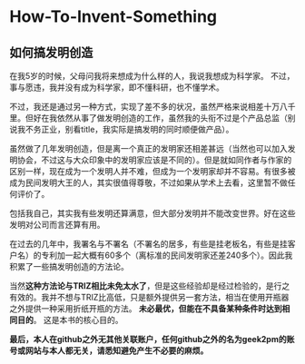 # How-To-Invent-Something

## 如何搞发明创造

在我5岁的时候，父母问我将来想成为什么样的人，我说我想成为科学家。
不过，事与愿违，我并没有成为科学家，即不懂科研，也不懂学术。

不过，我还是通过另一种方式，实现了差不多的状况，虽然严格来说相差十万八千里。但好在我依然从事了做发明创造的工作，虽然我的头衔不过是个产品总监（别说我不务正业，别看title，我实际是搞发明的同时顺便做产品）。

虽然做了几年发明创造，但是离一个真正的发明家还相差甚远（当然也可以加入发明协会，不过这与大众印象中的发明家应该是不同的）。但是就如同作者与作家的区别一样，现在成为一个发明人并不难，但成为一个发明家却并不容易。有很多被成为民间发明大王的人，其实很值得尊敬，不过如果从学术上去看，这里暂不做任何评价了。

包括我自己，其实我有些发明还算满意，但大部分发明并不能改变世界。好在这些发明对公司而言还算有用。

在过去的几年中，我署名与不署名（不署名的居多，有些是挂老板名，有些是挂客户名）的专利加一起大概有60多个（离标准的民间发明家还差240多个）。因此我积累了一些搞发明创造的方法论。

当然**这种方法论与TRIZ相比未免太水了**，但是这些经验却是经过检验的，是行之有效的。我并不想与TRIZ比高低，只是额外提供另一套方法，相当在使用开瓶器之外提供一种采用折纸开瓶的方法。 **未必最优，但能在不具备某种条件时达到相同目的**。 这是本书的核心目的。

**最后，本人在github之外无其他关联账户，任何github之外的名为geek2pm的账号或网站与本人都无关，请悉知避免产生不必要的麻烦。**

